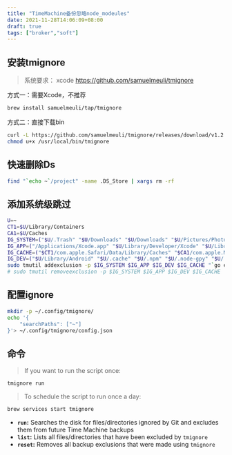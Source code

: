 ```yaml
---
title: "TimeMachine备份忽略node_modeules"
date: 2021-11-28T14:06:09+08:00
draft: true
tags: ["broker","soft"]
---
```

## 安装tmignore

> 系统要求： xcode
> <https://github.com/samuelmeuli/tmignore>

方式一：需要Xcode，不推荐

``` sh
brew install samuelmeuli/tap/tmignore
```

方式二：直接下载bin

``` sh
curl -L https://github.com/samuelmeuli/tmignore/releases/download/v1.2.2/tmignore > /usr/local/bin/tmignore
chmod u+x /usr/local/bin/tmignore
```

## 快速删除Ds

``` sh
find "`echo ~`/project" -name .DS_Store | xargs rm -rf
```

## 添加系统级跳过

``` sh
U=~
CT1=$U/Library/Containers
CA1=$U/Caches
IG_SYSTEM=("$U/.Trash" "$U/Downloads" "$U/Downloads" "$U/Pictures/Photos Library.photoslibrary")
IG_APP=("/Applications/Xcode.app" "$U/Library/Developer/Xcode" "$U/Library/Developer/CoreSimulator" "$U/Library/Developer/CoreSimulator" "/Applications/Xcode.appdownload" "/Applications/Android Studio.app")
IG_CACHE=("$CT1/com.apple.Safari/Data/Library/Caches" "$CA1/com.apple.Music" "$CT1/com.apple.podcasts" "$CT1/com.apple.podcasts.widget")
IG_DEV=("$U/Library/Android" "$U/.cache" "$U/.npm" "$U/.node-gpy" "$U/.gradle" "$U/.dartserver" "$U/.pub-cache")
sudo tmutil addexclusion -p $IG_SYSTEM $IG_APP $IG_DEV $IG_CACHE "`go env GOMODCACHE`" "`go env GOCACHE`"
# sudo tmutil removeexclusion -p $IG_SYSTEM $IG_APP $IG_DEV $IG_CACHE
```

## 配置ignore

``` sh
mkdir -p ~/.config/tmignore/
echo '{
    "searchPaths": ["~"]
}'> ~/.config/tmignore/config.json
```

## 命令

> If you want to run the script once:

```sh
tmignore run
```

> To schedule the script to run once a day:

```sh
brew services start tmignore
```

- **`run`:** Searches the disk for files/directories ignored by Git and excludes them from future Time Machine backups
- **`list`:** Lists all files/directories that have been excluded by `tmignore`
- **`reset`:** Removes all backup exclusions that were made using `tmignore`
